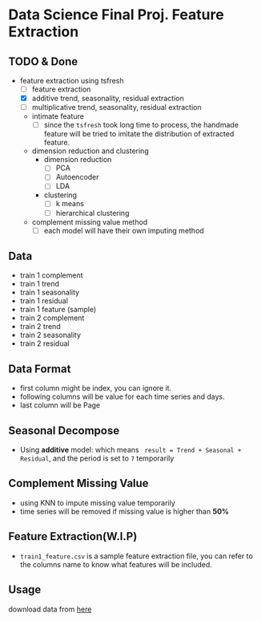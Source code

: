 # Data Science Final Proj. Feature Extraction 

## TODO & Done
- feature extraction using tsfresh 
    - [ ] feature extraction
    - [x] additive trend, seasonality, residual extraction
    - [ ] multiplicative trend, seasonality, residual extraction
    - intimate feature
        - [ ]  since the `tsfresh` took long time to process, the handmade feature will be tried to imitate the distribution of extracted feature. 
    - dimension reduction and clustering
        - dimension reduction 
            - [ ] PCA
            - [ ] Autoencoder
            - [ ] LDA
        - clustering
            - [ ] k means
            - [ ] hierarchical clustering
     - complement missing value method 
        - [ ] each model will have their own imputing method  
           
## Data
-  train 1 complement
-  train 1 trend
-  train 1 seasonality
-  train 1 residual
-  train 1 feature (sample)
-  train 2 complement
-  train 2 trend
-  train 2 seasonality
-  train 2 residual

## Data Format
- first column might be index, you can ignore it.
- following columns will be value for each time series and days.
- last column will be Page

## Seasonal Decompose
- Using **additive** model: which means 
 ` result = Trend + Seasonal + Residual`, and the period is set to `7` temporarily 

## Complement Missing Value
- using KNN to impute missing value temporarily
- time series will be removed if missing value is higher than **50%** 

## Feature Extraction(W.I.P)
- `train1_feature.csv` is a sample feature extraction file, you can refer to the columns name to know what features will be included. 

## Usage
download data from [here](https://drive.google.com/drive/folders/1FuRki8KuII1hj-868KJeClXOgTqKcYVj?usp=sharing)  

 